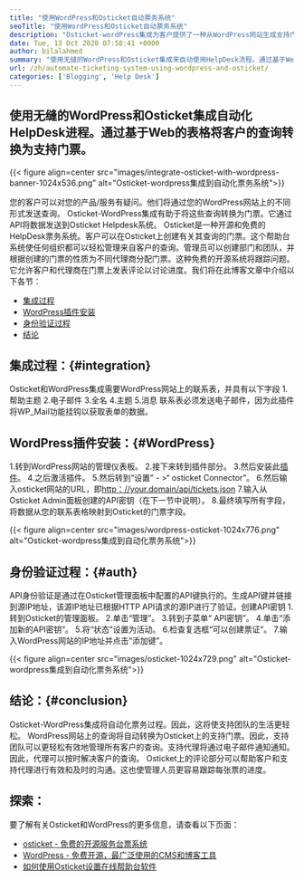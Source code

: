 ```yaml
---
title: "使用WordPress和Osticket自动票务系统" 
seoTitle: "使用WordPress和Osticket自动票务系统" 
description: "Osticket-wordPress集成为客户提供了一种从WordPress网站生成支持门票并从Osticket仪表板进行管理的方法。" 
date: Tue, 13 Oct 2020 07:58:41 +0000
author: bilalahmed
summary: "使用无缝的WordPress和Osticket集成来自动使用HelpDesk流程。通过基于Web的表格将客户的查询转换为支持门票。" 
url: /zh/automate-ticketing-system-using-wordpress-and-osticket/
categories: ['Blogging', 'Help Desk']
---
```


## 使用无缝的WordPress和Osticket集成自动化HelpDesk进程。通过基于Web的表格将客户的查询转换为支持门票。

{{< figure align=center src="images/integrate-osticket-with-wordpress-banner-1024x536.png" alt="Osticket-wordpress集成到自动化票务系统">}}

您的客户可以对您的产品/服务有疑问。他们将通过您的WordPress网站上的不同形式发送查询。 Osticket-WordPress集成有助于将这些查询转换为门票。它通过API将数据发送到Osticket Helpdesk系统。
Osticket是一种开源和免费的HelpDesk票务系统。客户可以在Osticket上创建有关其查询的门票。这个帮助台系统使任何组织都可以轻松管理来自客户的查询。管理员可以创建部门和团队，并根据创建的门票的性质为不同代理商分配门票。这种免费的开源系统将跟踪问题。它允许客户和代理商在门票上发表评论以讨论进度。我们将在此博客文章中介绍以下各节：
  * [集成过程][1]
  * [WordPress插件安装][2]
  * [身份验证过程][3]
  * [结论][4]

## 集成过程：{#integration}
Osticket和WordPress集成需要WordPress网站上的联系表，并具有以下字段
  1.帮助主题
  2.电子邮件
  3.全名
  4.主题
  5.消息
联系表必须发送电子邮件，因为此插件将WP_Mail功能挂钩以获取表单的数据。

## WordPress插件安装：{#WordPress}
  1.转到WordPress网站的管理仪表板。
  2.接下来转到插件部分。
  3.然后安装此[插件][5]。
  4.之后激活插件。
  5.然后转到“设置”  - >“ osticket Connector”。
  6.然后输入osticket网站的URL，即[http：//your.domain/api/tickets.json][6]
  7.输入从Osticket Admin面板创建的API密钥（在下一节中说明）。
  8.最终填写所有字段，将数据从您的联系表格映射到Osticket的门票字段。

{{< figure align=center src="images/wordpress-osticket-1024x776.png" alt="Osticket-wordpress集成到自动化票务系统">}}


## 身份验证过程：{#auth}
API身份验证是通过在Osticket管理面板中配置的API键执行的。生成API键并链接到源IP地址，该源IP地址已根据HTTP API请求的源IP进行了验证。创建API密钥
  1.转到Osticket的管理面板。
  2.单击“管理”。
  3.转到子菜单“ API密钥”。
  4.单击“添加新的API密钥”。
  5.将“状态”设置为活动。
  6.检查复选框“可以创建票证”。
  7.输入WordPress网站的IP地址并点击“添加键”。

{{< figure align=center src="images/osticket-1024x729.png" alt="Osticket-wordpress集成到自动化票务系统">}}


## 结论：{#conclusion}
Osticket-WordPress集成将自动化票务过程。因此，这将使支持团队的生活更轻松。 WordPress网站上的查询将自动转换为Osticket上的支持门票。因此，支持团队可以更轻松有效地管理所有客户的查询。支持代理将通过电子邮件通知通知。因此，代理可以按时解决客户的查询。 Osticket上的评论部分可以帮助客户和支持代理进行有效和及时的沟通。这也使管理人员更容易跟踪每张票的进度。

## 探索：
要了解有关Osticket和WordPress的更多信息，请查看以下页面：
  * [osticket  - 免费的开源服务台票系统][7]
  * [WordPress  - 免费开源，最广泛使用的CMS和博客工具][8]
  * [如何使用Osticket设置在线帮助台软件][9]

  
[1]: #integration
[2]: #wordpress
[3]: #auth
[4]: #conclusion
[5]: https://href.li/?https://wordpress.org/plugins/scand-osticket-connector/
[6]: https://href.li/?http://your.domain/api/tickets.json
[7]: https://href.li/?https://products.containerize.com/helpdesk/osticket
[8]: https://href.li/?https://products.containerize.com/blogging/wordpress
[9]: https://blog.containerize.com/helpdesk/how-to-set-up-help-desk-system-using-osticket/

